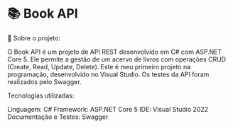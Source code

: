 # 📚 Book API

📖 Sobre o projeto: 

O Book API é um projeto de API REST desenvolvido em C# com ASP.NET Core 5. Ele permite a gestão de um acervo de livros com operações CRUD (Create, Read, Update, Delete). Este é meu primeiro projeto na programação, desenvolvido no Visual Studio. Os testes da API foram realizados pelo Swagger. 

Tecnologias utilizadas:

Linguagem: C#
Framework: ASP.NET Core 5
IDE: Visual Studio 2022
Documentação e Testes: Swagger
